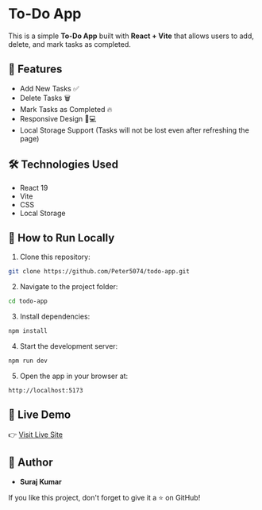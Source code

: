 # To-Do App

This is a simple **To-Do App** built with **React + Vite** that allows users to add, delete, and mark tasks as completed.

## 📌 Features
- Add New Tasks ✅
- Delete Tasks 🗑️
- Mark Tasks as Completed 🔥
- Responsive Design 📱💻
- Local Storage Support (Tasks will not be lost even after refreshing the page)

## 🛠️ Technologies Used
- React 19
- Vite
- CSS
- Local Storage

## 🚀 How to Run Locally
1. Clone this repository:
```bash
git clone https://github.com/Peter5074/todo-app.git
```

2. Navigate to the project folder:
```bash
cd todo-app
```

3. Install dependencies:
```bash
npm install
```

4. Start the development server:
```bash
npm run dev
```

5. Open the app in your browser at:
```
http://localhost:5173
```

## 🔗 Live Demo
👉 [Visit Live Site](https://Peter5074.github.io/todo-app)

## 🎯 Author
- **Suraj Kumar**

If you like this project, don't forget to give it a ⭐ on GitHub!

